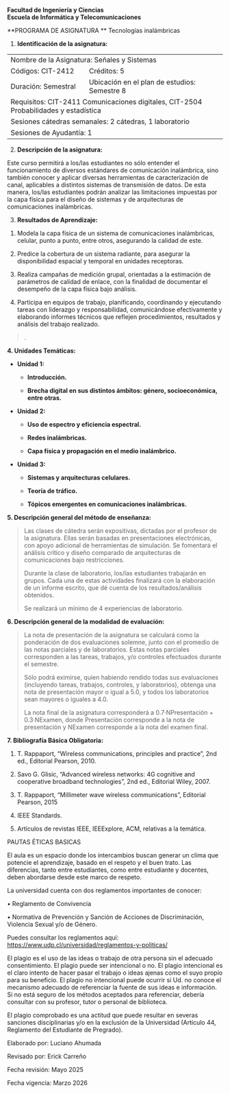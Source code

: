 **Facultad de Ingeniería y Ciencias  
Escuela de Informática y Telecomunicaciones**

**PROGRAMA DE ASIGNATURA  **
Tecnologías inalámbricas

1.  **Identificación de la asignatura:**

<table>
<colgroup>
<col style="width: 36%" />
<col style="width: 63%" />
</colgroup>
<tbody>
<tr>
<td colspan="2" style="text-align: left;">Nombre de la Asignatura:
Señales y Sistemas</td>
</tr>
<tr>
<td style="text-align: left;">Códigos: CIT-2412</td>
<td style="text-align: left;">Créditos: 5</td>
</tr>
<tr>
<td style="text-align: left;">Duración: Semestral</td>
<td style="text-align: left;">Ubicación en el plan de estudios: Semestre
8</td>
</tr>
<tr>
<td colspan="2" style="text-align: left;">Requisitos: CIT-2411
Comunicaciones digitales, CIT-2504 Probabilidades y estadística</td>
</tr>
<tr>
<td colspan="2" style="text-align: left;">Sesiones cátedras semanales: 2
cátedras, 1 laboratorio</td>
</tr>
<tr>
<td colspan="2" style="text-align: left;">Sesiones de Ayudantía: 1</td>
</tr>
</tbody>
</table>

2.  **Descripción de la asignatura:**

Este curso permitirá a los/las estudiantes no sólo entender el
funcionamiento de diversos estándares de comunicación inalámbrica, sino
también conocer y aplicar diversas herramientas de caracterización de
canal, aplicables a distintos sistemas de transmisión de datos. De esta
manera, los/las estudiantes podrán analizar las limitaciones impuestas
por la capa física para el diseño de sistemas y de arquitecturas de
comunicaciones inalámbricas.

3.  **Resultados de Aprendizaje:**

<!-- -->

1.  Modela la capa física de un sistema de comunicaciones inalámbricas,
    celular, punto a punto, entre otros, asegurando la calidad de este.

2.  Predice la cobertura de un sistema radiante, para asegurar la
    disponibilidad espacial y temporal en unidades receptoras.

3.  Realiza campañas de medición grupal, orientadas a la estimación de
    parámetros de calidad de enlace, con la finalidad de documentar el
    desempeño de la capa física bajo análisis.

4.  Participa en equipos de trabajo, planificando, coordinando y
    ejecutando tareas con liderazgo y responsabilidad, comunicándose
    efectivamente y elaborando informes técnicos que reflejen
    procedimientos, resultados y análisis del trabajo realizado.

> .

**4. Unidades Temáticas:**

- **Unidad 1:**

  - **Introducción.**

  - **Brecha digital en sus distintos ámbitos: género, socioeconómica,
    entre otras.**

- **Unidad 2:**

  - **Uso de espectro y eficiencia espectral.**

  - **Redes inalámbricas.**

  - **Capa física y propagación en el medio inalámbrico.**

- **Unidad 3:**

  - **Sistemas y arquitecturas celulares.**

  - **Teoría de tráfico.**

  - **Tópicos emergentes en comunicaciones inalámbricas.**

**5. Descripción general del método de enseñanza:**

> Las clases de cátedra serán expositivas, dictadas por el profesor de
> la asignatura. Ellas serán basadas en presentaciones electrónicas, con
> apoyo adicional de herramientas de simulación. Se fomentará el
> análisis crítico y diseño comparado de arquitecturas de comunicaciones
> bajo restricciones.
>
> Durante la clase de laboratorio, los/las estudiantes trabajarán en
> grupos. Cada una de estas actividades finalizará con la elaboración de
> un informe escrito, que dé cuenta de los resultados/análisis
> obtenidos.
>
> Se realizará un mínimo de 4 experiencias de laboratorio.

**6. Descripción general de la modalidad de evaluación:**

> La nota de presentación de la asignatura se calculará como la
> ponderación de dos evaluaciones solemne, junto con el promedio de las
> notas parciales y de laboratorios. Estas notas parciales corresponden
> a las tareas, trabajos, y/o controles efectuados durante el semestre.
>
> Sólo podrá eximirse, quien habiendo rendido todas sus evaluaciones
> (incluyendo tareas, trabajos, controles, y laboratorios), obtenga una
> nota de presentación mayor o igual a 5.0, y todos los laboratorios
> sean mayores o iguales a 4.0.
>
> La nota final de la asignatura corresponderá a 0.7·NPresentación +
> 0.3·NExamen, donde Presentación corresponde a la nota de presentación
> y NExamen corresponde a la nota del examen final.

**7. Bibliografía Básica Obligatoria:**

1.  T. Rappaport, “Wireless communications, principles and practice”,
    2nd ed., Editorial Pearson, 2010.

2.  Savo G. Glisic, “Advanced wireless networks: 4G cognitive and
    cooperative broadband technologies”, 2nd ed., Editorial Wiley, 2007.

3.  T. Rappaport, “Millimeter wave wireless communications”, Editorial
    Pearson, 2015

4.  IEEE Standards.

5.  Artículos de revistas IEEE, IEEExplore, ACM, relativas a la
    temática.

PAUTAS ÉTICAS BASICAS

El aula es un espacio donde los intercambios buscan generar un clima que
potencie el aprendizaje, basado en el respeto y el buen trato. Las
diferencias, tanto entre estudiantes, como entre estudiante y docentes,
deben abordarse desde este marco de respeto.

La universidad cuenta con dos reglamentos importantes de conocer:

• Reglamento de Convivencia

• Normativa de Prevención y Sanción de Acciones de Discriminación,
Violencia Sexual y/o de Género.

Puedes consultar los reglamentos aquí:
https://www.udp.cl/universidad/reglamentos-y-politicas/

El plagio es el uso de las ideas o trabajo de otra persona sin el
adecuado consentimiento. El plagio puede ser intencional o no. El plagio
intencional es el claro intento de hacer pasar el trabajo o ideas ajenas
como el suyo propio para su beneficio. El plagio no intencional puede
ocurrir si Ud. no conoce el mecanismo adecuado de referenciar la fuente
de sus ideas e información. Si no está seguro de los métodos aceptados
para referenciar, debería consultar con su profesor, tutor o personal de
biblioteca.

El plagio comprobado es una actitud que puede resultar en severas
sanciones disciplinarias y/o en la exclusión de la Universidad (Artículo
44, Reglamento del Estudiante de Pregrado).

Elaborado por: Luciano Ahumada

Revisado por: Erick Carreño

Fecha revisión: Mayo 2025

Fecha vigencia: Marzo 2026
